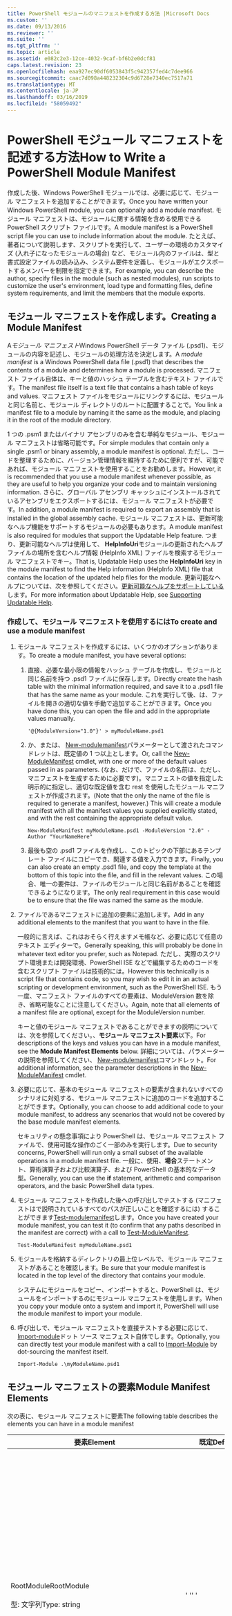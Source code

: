 ```yaml
---
title: PowerShell モジュールのマニフェストを作成する方法 |Microsoft Docs
ms.custom: ''
ms.date: 09/13/2016
ms.reviewer: ''
ms.suite: ''
ms.tgt_pltfrm: ''
ms.topic: article
ms.assetid: e082c2e3-12ce-4032-9caf-bf6b2e0dcf81
caps.latest.revision: 23
ms.openlocfilehash: eaa927ec90df6053843f5c942357fed4c7dee966
ms.sourcegitcommit: caac7d098a448232304c9d6728e7340ec7517a71
ms.translationtype: MT
ms.contentlocale: ja-JP
ms.lasthandoff: 03/16/2019
ms.locfileid: "58059492"
---
```

# <a name="how-to-write-a-powershell-module-manifest"></a><span data-ttu-id="b0921-102">PowerShell モジュール マニフェストを記述する方法</span><span class="sxs-lookup"><span data-stu-id="b0921-102">How to Write a PowerShell Module Manifest</span></span>

<span data-ttu-id="b0921-103">作成した後、Windows PowerShell モジュールでは、必要に応じて、モジュール マニフェストを追加することができます。</span><span class="sxs-lookup"><span data-stu-id="b0921-103">Once you have written your Windows PowerShell module, you can optionally add a module manifest.</span></span> <span data-ttu-id="b0921-104">モジュール マニフェストは、モジュールに関する情報を含める使用できる PowerShell スクリプト ファイルです。</span><span class="sxs-lookup"><span data-stu-id="b0921-104">A module manifest is a PowerShell script file you can use to include information about the module.</span></span> <span data-ttu-id="b0921-105">たとえば、著者について説明します、スクリプトを実行して、ユーザーの環境のカスタマイズ (入れ子になったモジュールの場合) など、モジュール内のファイルは、型と書式設定ファイルの読み込み、システム要件を定義し、モジュールがエクスポートするメンバーを制限を指定できます。</span><span class="sxs-lookup"><span data-stu-id="b0921-105">For example, you can describe the author, specify files in the module (such as nested modules), run scripts to customize the user's environment, load type and formatting files, define system requirements, and limit the members that the module exports.</span></span>

## <a name="creating-a-module-manifest"></a><span data-ttu-id="b0921-106">モジュール マニフェストを作成します。</span><span class="sxs-lookup"><span data-stu-id="b0921-106">Creating a Module Manifest</span></span>

<span data-ttu-id="b0921-107">A*モジュール マニフェスト*Windows PowerShell データ ファイル (.psd1)、モジュールの内容を記述し、モジュールの処理方法を決定します。</span><span class="sxs-lookup"><span data-stu-id="b0921-107">A *module manifest* is a Windows PowerShell data file (.psd1) that describes the contents of a module and determines how a module is processed.</span></span> <span data-ttu-id="b0921-108">マニフェスト ファイル自体は、キーと値のハッシュ テーブルを含むテキスト ファイルです。</span><span class="sxs-lookup"><span data-stu-id="b0921-108">The manifest file itself is a text file that contains a hash table of keys and values.</span></span> <span data-ttu-id="b0921-109">マニフェスト ファイルをモジュールにリンクするには、モジュールと同じ名前と、モジュール ディレクトリのルートに配置することで。</span><span class="sxs-lookup"><span data-stu-id="b0921-109">You link a manifest file to a module by naming it the same as the module, and placing it in the root of the module directory.</span></span>

<span data-ttu-id="b0921-110">1 つの .psm1 またはバイナリ アセンブリのみを含む単純なモジュール、モジュール マニフェストは省略可能です。</span><span class="sxs-lookup"><span data-stu-id="b0921-110">For simple modules that contain only a single .psm1 or binary assembly, a module manifest is optional.</span></span> <span data-ttu-id="b0921-111">ただし、コードを整理するために、バージョン管理情報を維持するために便利ですが、可能であれば、モジュール マニフェストを使用することをお勧めします。</span><span class="sxs-lookup"><span data-stu-id="b0921-111">However, it is recommended that you use a module manifest whenever possible, as they are useful to help you organize your code and to maintain versioning information.</span></span> <span data-ttu-id="b0921-112">さらに、グローバル アセンブリ キャッシュにインストールされているアセンブリをエクスポートするには、モジュール マニフェストが必要です。</span><span class="sxs-lookup"><span data-stu-id="b0921-112">In addition, a module manifest is required to export an assembly that is installed in the global assembly cache.</span></span> <span data-ttu-id="b0921-113">モジュール マニフェストは、更新可能なヘルプ機能をサポートするモジュールの必要もあります。</span><span class="sxs-lookup"><span data-stu-id="b0921-113">A module manifest is also required for modules that support the Updatable Help feature.</span></span> <span data-ttu-id="b0921-114">つまり、更新可能なヘルプは使用して、 **HelpInfoUri**モジュールの更新されたヘルプ ファイルの場所を含むヘルプ情報 (HelpInfo XML) ファイルを検索するモジュール マニフェストでキー。</span><span class="sxs-lookup"><span data-stu-id="b0921-114">That is, Updatable Help uses the **HelpInfoUri** key in the module manifest to find the Help information (HelpInfo XML) file that contains the location of the updated help files for the module.</span></span> <span data-ttu-id="b0921-115">更新可能なヘルプについては、次を参照してください。[更新可能なヘルプをサポートしている](./supporting-updatable-help.md)します。</span><span class="sxs-lookup"><span data-stu-id="b0921-115">For more information about Updatable Help, see [Supporting Updatable Help](./supporting-updatable-help.md).</span></span>

### <a name="to-create-and-use-a-module-manifest"></a><span data-ttu-id="b0921-116">作成して、モジュール マニフェストを使用するには</span><span class="sxs-lookup"><span data-stu-id="b0921-116">To create and use a module manifest</span></span>

1. <span data-ttu-id="b0921-117">モジュール マニフェストを作成するには、いくつかのオプションがあります。</span><span class="sxs-lookup"><span data-stu-id="b0921-117">To create a module manifest, you have several options:</span></span>

   1. <span data-ttu-id="b0921-118">直接、必要な最小限の情報をハッシュ テーブルを作成し、モジュールと同じ名前を持つ .psd1 ファイルに保存します。</span><span class="sxs-lookup"><span data-stu-id="b0921-118">Directly create the hash table with the minimal information required, and save it to a .psd1 file that has the same name as your module.</span></span> <span data-ttu-id="b0921-119">これを実行して後、は、ファイルを開きの適切な値を手動で追加することができます。</span><span class="sxs-lookup"><span data-stu-id="b0921-119">Once you have done this, you can open the file and add in the appropriate values manually.</span></span>

      `'@{ModuleVersion="1.0"}' > myModuleName.psd1`

   2. <span data-ttu-id="b0921-120">か、または、 [New-modulemanifest](/powershell/module/Microsoft.PowerShell.Core/New-ModuleManifest)パラメーターとして渡されたコマンドレットは、既定値の 1 つ以上とします。</span><span class="sxs-lookup"><span data-stu-id="b0921-120">Or, call the [New-ModuleManifest](/powershell/module/Microsoft.PowerShell.Core/New-ModuleManifest) cmdlet, with one or more of the default values passed in as parameters.</span></span> <span data-ttu-id="b0921-121">(なお、だけで、ファイルの名前は、ただし、マニフェストを生成するために必要です)。マニフェストの値を指定した明示的に指定し、適切な既定値を含む rest を使用したモジュール マニフェストが作成されます。</span><span class="sxs-lookup"><span data-stu-id="b0921-121">(Note that the only the name of the file is required to generate a manifest, however.) This will create a module manifest with all the manifest values you supplied explicitly stated, and with the rest containing the appropriate default value.</span></span>

      `New-ModuleManifest myModuleName.psd1 -ModuleVersion "2.0" -Author "YourNameHere"`

   3. <span data-ttu-id="b0921-122">最後も空の .psd1 ファイルを作成し、このトピックの下部にあるテンプレート ファイルにコピーでき、関連する値を入力できます。</span><span class="sxs-lookup"><span data-stu-id="b0921-122">Finally, you can also create an empty .psd1 file, and copy the template at the bottom of this topic into the file, and fill in the relevant values.</span></span> <span data-ttu-id="b0921-123">この場合、唯一の要件は、ファイルのモジュールと同じ名前があることを確認できるようになります。</span><span class="sxs-lookup"><span data-stu-id="b0921-123">The only real requirement in this case would be to ensure that the file was named the same as the module.</span></span>

2. <span data-ttu-id="b0921-124">ファイルであるマニフェストに追加の要素に追加します。</span><span class="sxs-lookup"><span data-stu-id="b0921-124">Add in any additional elements to the manifest that you want to have in the file.</span></span>

   <span data-ttu-id="b0921-125">一般的に言えば、これはおそらく行えますメモ帳など、必要に応じて任意のテキスト エディターで。</span><span class="sxs-lookup"><span data-stu-id="b0921-125">Generally speaking, this will probably be done in whatever text editor you prefer, such as Notepad.</span></span> <span data-ttu-id="b0921-126">ただし、実際のスクリプト環境または開発環境、PowerShell ISE などで編集するためのコードを含むスクリプト ファイルは技術的には。</span><span class="sxs-lookup"><span data-stu-id="b0921-126">However this technically is a script file that contains code, so you may wish to edit it in an actual scripting or development environment, such as the PowerShell ISE.</span></span> <span data-ttu-id="b0921-127">もう一度、マニフェスト ファイルのすべての要素は、ModuleVersion 数を除き、省略可能なことに注意してください。</span><span class="sxs-lookup"><span data-stu-id="b0921-127">Again, note that all elements of a manifest file are optional, except for the ModuleVersion number.</span></span>

   <span data-ttu-id="b0921-128">キーと値のモジュール マニフェストであることができますの説明については、次を参照してください。、**モジュール マニフェスト要素**以下。</span><span class="sxs-lookup"><span data-stu-id="b0921-128">For descriptions of the keys and values you can have in a module manifest, see the **Module Manifest Elements** below.</span></span> <span data-ttu-id="b0921-129">詳細については、パラメーターの説明を参照してください、 [New-modulemanifest](/powershell/module/Microsoft.PowerShell.Core/New-ModuleManifest)コマンドレット。</span><span class="sxs-lookup"><span data-stu-id="b0921-129">For additional information, see the parameter descriptions in the  [New-ModuleManifest](/powershell/module/Microsoft.PowerShell.Core/New-ModuleManifest) cmdlet.</span></span>

3. <span data-ttu-id="b0921-130">必要に応じて、基本のモジュール マニフェストの要素が含まれないすべてのシナリオに対処する、モジュール マニフェストに追加のコードを追加することができます。</span><span class="sxs-lookup"><span data-stu-id="b0921-130">Optionally, you can choose to add additional code to your module manifest, to address any scenarios that would not be covered by the base module manifest elements.</span></span>

   <span data-ttu-id="b0921-131">セキュリティの懸念事項により PowerShell は、モジュール マニフェスト ファイルで、使用可能な操作のごく一部のみを実行します。</span><span class="sxs-lookup"><span data-stu-id="b0921-131">Due to security concerns, PowerShell will run only a small subset of the available operations in a module manifest file.</span></span> <span data-ttu-id="b0921-132">一般に、使用、**場合**ステートメント、算術演算子および比較演算子、および PowerShell の基本的なデータ型。</span><span class="sxs-lookup"><span data-stu-id="b0921-132">Generally, you can use the **if** statement, arithmetic and comparison operators, and the basic PowerShell data types.</span></span>

4. <span data-ttu-id="b0921-133">モジュール マニフェストを作成した後への呼び出しでテストする (マニフェストはで説明されているすべてのパスが正しいことを確認するには) することができます[Test-modulemanifest](/powershell/module/Microsoft.PowerShell.Core/Test-ModuleManifest)します。</span><span class="sxs-lookup"><span data-stu-id="b0921-133">Once you have created your module manifest, you can test it (to confirm that any paths described in the manifest are correct) with a call to [Test-ModuleManifest](/powershell/module/Microsoft.PowerShell.Core/Test-ModuleManifest).</span></span>

   `Test-ModuleManifest myModuleName.psd1`

5. <span data-ttu-id="b0921-134">モジュールを格納するディレクトリの最上位レベルで、モジュール マニフェストがあることを確認します。</span><span class="sxs-lookup"><span data-stu-id="b0921-134">Be sure that your module manifest is located in the top level of the directory that contains your module.</span></span>

   <span data-ttu-id="b0921-135">システムにモジュールをコピー、インポートすると、PowerShell は、モジュールをインポートするのにモジュール マニフェストを使用します。</span><span class="sxs-lookup"><span data-stu-id="b0921-135">When you copy your module onto a system and import it, PowerShell will use the module manifest to import your module.</span></span>

6. <span data-ttu-id="b0921-136">呼び出しで、モジュール マニフェストを直接テストする必要に応じて、 [Import-module](/powershell/module/Microsoft.PowerShell.Core/Import-Module)ドット ソース マニフェスト自体でします。</span><span class="sxs-lookup"><span data-stu-id="b0921-136">Optionally, you can directly test your module manifest with a call to [Import-Module](/powershell/module/Microsoft.PowerShell.Core/Import-Module) by dot-sourcing the manifest itself.</span></span>

   `Import-Module .\myModuleName.psd1`

## <a name="module-manifest-elements"></a><span data-ttu-id="b0921-137">モジュール マニフェストの要素</span><span class="sxs-lookup"><span data-stu-id="b0921-137">Module Manifest Elements</span></span>

<span data-ttu-id="b0921-138">次の表に、モジュール マニフェストに要素</span><span class="sxs-lookup"><span data-stu-id="b0921-138">The following table describes the elements you can have in a module manifest</span></span>

|<span data-ttu-id="b0921-139">要素</span><span class="sxs-lookup"><span data-stu-id="b0921-139">Element</span></span>|<span data-ttu-id="b0921-140">既定</span><span class="sxs-lookup"><span data-stu-id="b0921-140">Default</span></span>|<span data-ttu-id="b0921-141">説明</span><span class="sxs-lookup"><span data-stu-id="b0921-141">Description</span></span>|
|-------------|-------------|-----------------|
|<span data-ttu-id="b0921-142">RootModule</span><span class="sxs-lookup"><span data-stu-id="b0921-142">RootModule</span></span><br /><br /> <span data-ttu-id="b0921-143">型: 文字列</span><span class="sxs-lookup"><span data-stu-id="b0921-143">Type: string</span></span>|<span data-ttu-id="b0921-144">' '</span><span class="sxs-lookup"><span data-stu-id="b0921-144">' '</span></span>|<span data-ttu-id="b0921-145">スクリプト モジュールまたはバイナリ モジュール ファイルこのマニフェストに関連付けられています。</span><span class="sxs-lookup"><span data-stu-id="b0921-145">Script module or binary module file associated with this manifest.</span></span> <span data-ttu-id="b0921-146">PowerShell の以前のバージョンでは、この要素に、ModuleToProcess が呼び出されます。</span><span class="sxs-lookup"><span data-stu-id="b0921-146">Previous versions of PowerShell called this element the ModuleToProcess.</span></span><br /><br /> <span data-ttu-id="b0921-147">ルート モジュールの種類を空にすることができます (このように、**マニフェスト**モジュール)、スクリプト モジュールの名前 (これにより、.psm1、**スクリプト**モジュール)、またはバイナリ モジュール (.exe または .dll の名前これは、これにより、**バイナリ**モジュール)。</span><span class="sxs-lookup"><span data-stu-id="b0921-147">Possible types for the root module can be empty (which will make this a **Manifest** module), the name of a script module (.psm1, which makes this a **Script** module), or the name of a binary module (.exe or .dll, which makes this a **Binary** module).</span></span> <span data-ttu-id="b0921-148">モジュール マニフェスト (.psd1) ファイルまたはスクリプト ファイル (.ps1) の名前をこの要素に配置すると、発生するエラーが発生します。</span><span class="sxs-lookup"><span data-stu-id="b0921-148">Placing the name of a module manifest (.psd1) or a script file (.ps1) in this element will cause an error to occur.</span></span>|
|<span data-ttu-id="b0921-149">ModuleVersion</span><span class="sxs-lookup"><span data-stu-id="b0921-149">ModuleVersion</span></span><br /><br /> <span data-ttu-id="b0921-150">型: 文字列</span><span class="sxs-lookup"><span data-stu-id="b0921-150">Type: string</span></span>|<span data-ttu-id="b0921-151">1.0</span><span class="sxs-lookup"><span data-stu-id="b0921-151">1.0</span></span>|<span data-ttu-id="b0921-152">このモジュールのバージョン番号。</span><span class="sxs-lookup"><span data-stu-id="b0921-152">Version number of this module.</span></span> <span data-ttu-id="b0921-153">文字列は、[System.Version] に変換できる必要があります。</span><span class="sxs-lookup"><span data-stu-id="b0921-153">The string must be able to convert to [System.Version].</span></span> <span data-ttu-id="b0921-154">つまり、' #。 #。 #。 #。 #' です。</span><span class="sxs-lookup"><span data-stu-id="b0921-154">That is, '#.#.#.#.#'.</span></span> <span data-ttu-id="b0921-155">`Import-Module` 上で見つかった最初のモジュールを読み込む、 **$psModulePath**を名と一致して、少なくともの ModuleVersion を持つ、`-MinimumVersion`パラメーター。</span><span class="sxs-lookup"><span data-stu-id="b0921-155">`Import-Module` will load the first module it finds on the **$psModulePath** that matches the name, and has at least as high a ModuleVersion, as the `-MinimumVersion` parameter.</span></span> <span data-ttu-id="b0921-156">特定のバージョンをインポートするには、使用、`-RequiredVersion`パラメーターを代わりにします。</span><span class="sxs-lookup"><span data-stu-id="b0921-156">To import a specific version, use the`-RequiredVersion` parameter, instead.</span></span><br /><br /> <span data-ttu-id="b0921-157">例: `ModuleVersion = '1.0'`</span><span class="sxs-lookup"><span data-stu-id="b0921-157">Example: `ModuleVersion = '1.0'`</span></span>|
|<span data-ttu-id="b0921-158">GUID</span><span class="sxs-lookup"><span data-stu-id="b0921-158">GUID</span></span><br /><br /> <span data-ttu-id="b0921-159">型: 文字列</span><span class="sxs-lookup"><span data-stu-id="b0921-159">Type: string</span></span>|<span data-ttu-id="b0921-160">自動生成された GUID</span><span class="sxs-lookup"><span data-stu-id="b0921-160">Autogenerated GUID</span></span>|<span data-ttu-id="b0921-161">このモジュールを一意に識別するために使用される ID。</span><span class="sxs-lookup"><span data-stu-id="b0921-161">ID used to uniquely identify this module.</span></span> <span data-ttu-id="b0921-162">GUID のモジュールをインポートすることはできません現在に注意してください。</span><span class="sxs-lookup"><span data-stu-id="b0921-162">Note that you cannot currently import a module by GUID.</span></span><br /><br /> <span data-ttu-id="b0921-163">例: `GUID = 'cfc45206-1e49-459d-a8ad-5b571ef94857'`</span><span class="sxs-lookup"><span data-stu-id="b0921-163">Example: `GUID = 'cfc45206-1e49-459d-a8ad-5b571ef94857'`</span></span>|
|<span data-ttu-id="b0921-164">作成者</span><span class="sxs-lookup"><span data-stu-id="b0921-164">Author</span></span><br /><br /> <span data-ttu-id="b0921-165">型: 文字列</span><span class="sxs-lookup"><span data-stu-id="b0921-165">Type: string</span></span>|<span data-ttu-id="b0921-166">None</span><span class="sxs-lookup"><span data-stu-id="b0921-166">None</span></span>|<span data-ttu-id="b0921-167">このモジュールの作成者です。</span><span class="sxs-lookup"><span data-stu-id="b0921-167">Author of this module.</span></span><br /><br /> <span data-ttu-id="b0921-168">例: `Author = 'AuthorNameHere'`</span><span class="sxs-lookup"><span data-stu-id="b0921-168">Example: `Author = 'AuthorNameHere'`</span></span>|
|<span data-ttu-id="b0921-169">CompanyName</span><span class="sxs-lookup"><span data-stu-id="b0921-169">CompanyName</span></span><br /><br /> <span data-ttu-id="b0921-170">型: 文字列</span><span class="sxs-lookup"><span data-stu-id="b0921-170">Type: string</span></span>|<span data-ttu-id="b0921-171">Unknown の中から 1 つ以上を指定します</span><span class="sxs-lookup"><span data-stu-id="b0921-171">Unknown</span></span>|<span data-ttu-id="b0921-172">企業またはこのモジュールのベンダー。</span><span class="sxs-lookup"><span data-stu-id="b0921-172">Company or vendor of this module.</span></span><br /><br /> <span data-ttu-id="b0921-173">例: `CompanyName = 'Fabrikam'`</span><span class="sxs-lookup"><span data-stu-id="b0921-173">Example: `CompanyName = 'Fabrikam'`</span></span>|
|<span data-ttu-id="b0921-174">著作権</span><span class="sxs-lookup"><span data-stu-id="b0921-174">Copyright</span></span><br /><br /> <span data-ttu-id="b0921-175">型: 文字列</span><span class="sxs-lookup"><span data-stu-id="b0921-175">Type: string</span></span>|<span data-ttu-id="b0921-176">(c) [現在] [作成者]。</span><span class="sxs-lookup"><span data-stu-id="b0921-176">(c) [currentYear] [Author].</span></span> <span data-ttu-id="b0921-177">All rights reserved.</span><span class="sxs-lookup"><span data-stu-id="b0921-177">All rights reserved.</span></span>|<span data-ttu-id="b0921-178">このモジュールの著作権情報。</span><span class="sxs-lookup"><span data-stu-id="b0921-178">Copyright statement for this module.</span></span><br /><br /> <span data-ttu-id="b0921-179">例: `Copyright = '2016 AuthorName. All rights reserved.'`</span><span class="sxs-lookup"><span data-stu-id="b0921-179">Example: `Copyright = '2016 AuthorName. All rights reserved.'`</span></span>|
|<span data-ttu-id="b0921-180">説明</span><span class="sxs-lookup"><span data-stu-id="b0921-180">Description</span></span><br /><br /> <span data-ttu-id="b0921-181">型: 文字列</span><span class="sxs-lookup"><span data-stu-id="b0921-181">Type: string</span></span>|<span data-ttu-id="b0921-182">' '</span><span class="sxs-lookup"><span data-stu-id="b0921-182">' '</span></span>|<span data-ttu-id="b0921-183">このモジュールによって提供される機能の説明です。</span><span class="sxs-lookup"><span data-stu-id="b0921-183">Description of the functionality provided by this module.</span></span><br /><br /> <span data-ttu-id="b0921-184">例: `Description = 'This is a description of a module.'`</span><span class="sxs-lookup"><span data-stu-id="b0921-184">Example: `Description = 'This is a description of a module.'`</span></span>|
|<span data-ttu-id="b0921-185">PowerShellVersion</span><span class="sxs-lookup"><span data-stu-id="b0921-185">PowerShellVersion</span></span><br /><br /> <span data-ttu-id="b0921-186">型: 文字列</span><span class="sxs-lookup"><span data-stu-id="b0921-186">Type: string</span></span>|<span data-ttu-id="b0921-187">' '</span><span class="sxs-lookup"><span data-stu-id="b0921-187">' '</span></span>|<span data-ttu-id="b0921-188">このモジュールに必要な Windows PowerShell エンジンの最小バージョン。</span><span class="sxs-lookup"><span data-stu-id="b0921-188">Minimum version of the Windows PowerShell engine required by this module.</span></span> <span data-ttu-id="b0921-189">現在の有効な値は、1.0、2.0、3.0、4.0、および 5.0 です。</span><span class="sxs-lookup"><span data-stu-id="b0921-189">Current valid values are 1.0, 2.0, 3.0, 4.0, and 5.0.</span></span><br /><br /> <span data-ttu-id="b0921-190">例: `PowerShellVersion = '5.0'`</span><span class="sxs-lookup"><span data-stu-id="b0921-190">Example: `PowerShellVersion = '5.0'`</span></span>|
|<span data-ttu-id="b0921-191">PowerShellHostName</span><span class="sxs-lookup"><span data-stu-id="b0921-191">PowerShellHostName</span></span><br /><br /> <span data-ttu-id="b0921-192">型: 文字列</span><span class="sxs-lookup"><span data-stu-id="b0921-192">Type: string</span></span>|<span data-ttu-id="b0921-193">' '</span><span class="sxs-lookup"><span data-stu-id="b0921-193">' '</span></span>|<span data-ttu-id="b0921-194">モジュールに必要な Windows PowerShell ホストの名前を指定します。</span><span class="sxs-lookup"><span data-stu-id="b0921-194">Specifies the name of the Windows PowerShell host that is required by the module.</span></span> <span data-ttu-id="b0921-195">この名前は、Windows PowerShell によって提供されます。</span><span class="sxs-lookup"><span data-stu-id="b0921-195">This name is provided by Windows PowerShell.</span></span> <span data-ttu-id="b0921-196">プログラムのホスト プログラムの名前を検索する入力:`$host.name`します。</span><span class="sxs-lookup"><span data-stu-id="b0921-196">To find the name of a host program, in the program, type: `$host.name` .</span></span><br /><br /> <span data-ttu-id="b0921-197">例: `PowerShellHostName = 'Windows PowerShell ISE Host'`</span><span class="sxs-lookup"><span data-stu-id="b0921-197">Example: `PowerShellHostName = 'Windows PowerShell ISE Host'`</span></span>|
|<span data-ttu-id="b0921-198">PowerShellHostVersion</span><span class="sxs-lookup"><span data-stu-id="b0921-198">PowerShellHostVersion</span></span><br /><br /> <span data-ttu-id="b0921-199">型: 文字列</span><span class="sxs-lookup"><span data-stu-id="b0921-199">Type: string</span></span>|<span data-ttu-id="b0921-200">' '</span><span class="sxs-lookup"><span data-stu-id="b0921-200">' '</span></span>|<span data-ttu-id="b0921-201">このモジュールに必要な Windows PowerShell ホストの最小バージョン。</span><span class="sxs-lookup"><span data-stu-id="b0921-201">Minimum version of the Windows PowerShell host required by this module.</span></span><br /><br /> <span data-ttu-id="b0921-202">例: `PowerShellHostVersion = '2.0'`</span><span class="sxs-lookup"><span data-stu-id="b0921-202">Example: `PowerShellHostVersion = '2.0'`</span></span>|
|<span data-ttu-id="b0921-203">DotNetFrameworkVersion</span><span class="sxs-lookup"><span data-stu-id="b0921-203">DotNetFrameworkVersion</span></span><br /><br /> <span data-ttu-id="b0921-204">型: 文字列</span><span class="sxs-lookup"><span data-stu-id="b0921-204">Type: string</span></span>|<span data-ttu-id="b0921-205">' '</span><span class="sxs-lookup"><span data-stu-id="b0921-205">' '</span></span>|<span data-ttu-id="b0921-206">このモジュールに必要な Microsoft .NET Framework の最小バージョン。</span><span class="sxs-lookup"><span data-stu-id="b0921-206">Minimum version of Microsoft .NET Framework required by this module.</span></span><br /><br /> <span data-ttu-id="b0921-207">例: `DotNetFrameworkVersion = '3.5'`</span><span class="sxs-lookup"><span data-stu-id="b0921-207">Example: `DotNetFrameworkVersion = '3.5'`</span></span>|
|<span data-ttu-id="b0921-208">CLRVersion</span><span class="sxs-lookup"><span data-stu-id="b0921-208">CLRVersion</span></span><br /><br /> <span data-ttu-id="b0921-209">型: 文字列</span><span class="sxs-lookup"><span data-stu-id="b0921-209">Type: string</span></span>|<span data-ttu-id="b0921-210">' '</span><span class="sxs-lookup"><span data-stu-id="b0921-210">' '</span></span>|<span data-ttu-id="b0921-211">このモジュールに必要な共通言語ランタイム (CLR) の最小バージョン。</span><span class="sxs-lookup"><span data-stu-id="b0921-211">Minimum version of the common language runtime (CLR) required by this module.</span></span><br /><br /> <span data-ttu-id="b0921-212">例: `CLRVersion = '3.5'`</span><span class="sxs-lookup"><span data-stu-id="b0921-212">Example: `CLRVersion = '3.5'`</span></span>|
|<span data-ttu-id="b0921-213">ProcessorArchitecture</span><span class="sxs-lookup"><span data-stu-id="b0921-213">ProcessorArchitecture</span></span><br /><br /> <span data-ttu-id="b0921-214">型: 文字列</span><span class="sxs-lookup"><span data-stu-id="b0921-214">Type: string</span></span>|<span data-ttu-id="b0921-215">' '</span><span class="sxs-lookup"><span data-stu-id="b0921-215">' '</span></span>|<span data-ttu-id="b0921-216">プロセッサ アーキテクチャ (None、X86、Amd64) モジュールが必要です。</span><span class="sxs-lookup"><span data-stu-id="b0921-216">Processor architecture (None, X86, Amd64) required by this module.</span></span> <span data-ttu-id="b0921-217">有効な値は x86、AMD64、IA64、および None (不明または未指定) です。</span><span class="sxs-lookup"><span data-stu-id="b0921-217">Valid values are x86, AMD64, IA64, and None (unknown or unspecified).</span></span><br /><br /> <span data-ttu-id="b0921-218">例: `ProcessorArchitecture = 'x86'`</span><span class="sxs-lookup"><span data-stu-id="b0921-218">Example: `ProcessorArchitecture = 'x86'`</span></span>|
|<span data-ttu-id="b0921-219">RequiredModules</span><span class="sxs-lookup"><span data-stu-id="b0921-219">RequiredModules</span></span><br /><br /> <span data-ttu-id="b0921-220">Type: [string[]]</span><span class="sxs-lookup"><span data-stu-id="b0921-220">Type: [string[]]</span></span>|<span data-ttu-id="b0921-221">@()</span><span class="sxs-lookup"><span data-stu-id="b0921-221">@()</span></span>|<span data-ttu-id="b0921-222">このモジュールをインポートする前にグローバル環境にインポートする必要がありますモジュールです。</span><span class="sxs-lookup"><span data-stu-id="b0921-222">Modules that must be imported into the global environment prior to importing this module.</span></span> <span data-ttu-id="b0921-223">既に読み込まれている場合を除き、表示されているすべてのモジュールが読み込まれます。</span><span class="sxs-lookup"><span data-stu-id="b0921-223">This will load any modules listed unless they have already been loaded.</span></span> <span data-ttu-id="b0921-224">(たとえば、一部のモジュール可能性があるによって既に読み込まれて別のモジュール。)。</span><span class="sxs-lookup"><span data-stu-id="b0921-224">(For example, some modules may already be loaded by a different module.).</span></span> <span data-ttu-id="b0921-225">使用して読み込む特定のバージョンを指定することも`RequiredVersion`なく`ModuleVersion`します。</span><span class="sxs-lookup"><span data-stu-id="b0921-225">It is also possible to specify a specific version to load using `RequiredVersion` rather than `ModuleVersion`.</span></span> <span data-ttu-id="b0921-226">使用する場合`ModuleVersion`指定されているバージョンの最小値で使用可能な最新バージョンが読み込まれます。</span><span class="sxs-lookup"><span data-stu-id="b0921-226">When using `ModuleVersion` it will load the newest version available with a minimum of the version specified.</span></span><br /><br /> <span data-ttu-id="b0921-227">例: `RequiredModules = @(@{ModuleName="myDependentModule", ModuleVersion="2.0",Guid="cfc45206-1e49-459d-a8ad-5b571ef94857"})`</span><span class="sxs-lookup"><span data-stu-id="b0921-227">Example: `RequiredModules = @(@{ModuleName="myDependentModule", ModuleVersion="2.0",Guid="cfc45206-1e49-459d-a8ad-5b571ef94857"})`</span></span><br /><br /> <span data-ttu-id="b0921-228">例: `RequiredModules = @(@{ModuleName="myDependentModule", RequiredVersion="1.5",Guid="cfc45206-1e49-459d-a8ad-5b571ef94857"})`</span><span class="sxs-lookup"><span data-stu-id="b0921-228">Example: `RequiredModules = @(@{ModuleName="myDependentModule", RequiredVersion="1.5",Guid="cfc45206-1e49-459d-a8ad-5b571ef94857"})`</span></span>|
|<span data-ttu-id="b0921-229">RequiredAssemblies</span><span class="sxs-lookup"><span data-stu-id="b0921-229">RequiredAssemblies</span></span><br /><br /> <span data-ttu-id="b0921-230">Type: [string[]]</span><span class="sxs-lookup"><span data-stu-id="b0921-230">Type: [string[]]</span></span>|<span data-ttu-id="b0921-231">@()</span><span class="sxs-lookup"><span data-stu-id="b0921-231">@()</span></span>|<span data-ttu-id="b0921-232">このモジュールをインポートする前に読み込む必要があるアセンブリ。</span><span class="sxs-lookup"><span data-stu-id="b0921-232">Assemblies that must be loaded prior to importing this module.</span></span><br /><br /> <span data-ttu-id="b0921-233">なお RequiredModules とは異なり、PowerShell は、既に読み込まれていない場合、RequiredAssemblies に読み込まれます。</span><span class="sxs-lookup"><span data-stu-id="b0921-233">Note that unlike RequiredModules, PowerShell will load the RequiredAssemblies if they are not already loaded.</span></span>|
|<span data-ttu-id="b0921-234">ScriptsToProcess</span><span class="sxs-lookup"><span data-stu-id="b0921-234">ScriptsToProcess</span></span><br /><br /> <span data-ttu-id="b0921-235">Type: [string[]]</span><span class="sxs-lookup"><span data-stu-id="b0921-235">Type: [string[]]</span></span>|<span data-ttu-id="b0921-236">@()</span><span class="sxs-lookup"><span data-stu-id="b0921-236">@()</span></span>|<span data-ttu-id="b0921-237">モジュールがインポートされるときに、呼び出し元のセッション状態で実行されるスクリプト (.ps1) ファイル。</span><span class="sxs-lookup"><span data-stu-id="b0921-237">Script (.ps1) files that are run in the caller's session state when the module is imported.</span></span> <span data-ttu-id="b0921-238">これにより、グローバル セッション状態や、入れ子になったモジュール、別のモジュールのセッション状態の可能性があります。</span><span class="sxs-lookup"><span data-stu-id="b0921-238">This could be the global session state or, for nested modules, the session state of another module.</span></span> <span data-ttu-id="b0921-239">これらのスクリプトを使用して、ログイン スクリプトを使用する場合と同様に、環境を準備することができます。</span><span class="sxs-lookup"><span data-stu-id="b0921-239">You can use these scripts to prepare an environment just as you might use a login script.</span></span><br /><br /> <span data-ttu-id="b0921-240">これらのスクリプトは、マニフェストにリストされているモジュールのいずれかが読み込まれる前に実行されます。</span><span class="sxs-lookup"><span data-stu-id="b0921-240">These scripts are run before any of the modules listed in the manifest are loaded.</span></span>|
|<span data-ttu-id="b0921-241">TypesToProcess</span><span class="sxs-lookup"><span data-stu-id="b0921-241">TypesToProcess</span></span><br /><br /> <span data-ttu-id="b0921-242">Type: [Object[]]</span><span class="sxs-lookup"><span data-stu-id="b0921-242">Type: [Object[]]</span></span>|<span data-ttu-id="b0921-243">@()</span><span class="sxs-lookup"><span data-stu-id="b0921-243">@()</span></span>|<span data-ttu-id="b0921-244">このモジュールをインポートするときに読み込まれるファイル (.ps1xml) を入力します。</span><span class="sxs-lookup"><span data-stu-id="b0921-244">Type files (.ps1xml) to be loaded when importing this module.</span></span>|
|<span data-ttu-id="b0921-245">FormatsToProcess</span><span class="sxs-lookup"><span data-stu-id="b0921-245">FormatsToProcess</span></span><br /><br /> <span data-ttu-id="b0921-246">Type: [Object[]]</span><span class="sxs-lookup"><span data-stu-id="b0921-246">Type: [Object[]]</span></span>|<span data-ttu-id="b0921-247">@()</span><span class="sxs-lookup"><span data-stu-id="b0921-247">@()</span></span>|<span data-ttu-id="b0921-248">このモジュールをインポートするときに読み込まれるファイル (.ps1xml) をフォーマットします。</span><span class="sxs-lookup"><span data-stu-id="b0921-248">Format files (.ps1xml) to be loaded when importing this module.</span></span>|
|<span data-ttu-id="b0921-249">NestedModules</span><span class="sxs-lookup"><span data-stu-id="b0921-249">NestedModules</span></span><br /><br /> <span data-ttu-id="b0921-250">Type: [Object[]]</span><span class="sxs-lookup"><span data-stu-id="b0921-250">Type: [Object[]]</span></span>|<span data-ttu-id="b0921-251">@()</span><span class="sxs-lookup"><span data-stu-id="b0921-251">@()</span></span>|<span data-ttu-id="b0921-252">RootModule/ModuleToProcess で指定されたモジュールの入れ子になったモジュールとしてインポートするモジュールです。</span><span class="sxs-lookup"><span data-stu-id="b0921-252">Modules to import as nested modules of the module specified in RootModule/ModuleToProcess.</span></span><br /><br /> <span data-ttu-id="b0921-253">呼び出しに似ていますがこの要素にモジュール名を追加する`Import-Module`からスクリプトやアセンブリ コード内で。</span><span class="sxs-lookup"><span data-stu-id="b0921-253">Adding a module name to this element is similar to calling `Import-Module` from within your script or assembly code.</span></span> <span data-ttu-id="b0921-254">主な違いは、マニフェスト ファイルでは、ここを読み込むものを確認しやすくなります。</span><span class="sxs-lookup"><span data-stu-id="b0921-254">The main difference is that it's easier to see what you are loading here in the manifest file.</span></span> <span data-ttu-id="b0921-255">また、モジュールは、ここで読み込みに失敗した場合、まだが読み込まれていない、実際のモジュール。</span><span class="sxs-lookup"><span data-stu-id="b0921-255">Also, if a module fails to load here, you will not yet have loaded your actual module.</span></span><br /><br /> <span data-ttu-id="b0921-256">他のモジュールに加え、スクリプト (.ps1) ファイルをロードすることもします。</span><span class="sxs-lookup"><span data-stu-id="b0921-256">In addition to other modules, you may also load script (.ps1) files here.</span></span> <span data-ttu-id="b0921-257">これらのファイルは、ルート モジュールのコンテキストで実行されます。</span><span class="sxs-lookup"><span data-stu-id="b0921-257">These files will execute in the context of the root module.</span></span> <span data-ttu-id="b0921-258">(これは、ルート モジュール内のスクリプトをソーシング ドットに相当) です。</span><span class="sxs-lookup"><span data-stu-id="b0921-258">(This is equivalent to dot sourcing the script in your root module.)</span></span>|
|<span data-ttu-id="b0921-259">FunctionsToExport</span><span class="sxs-lookup"><span data-stu-id="b0921-259">FunctionsToExport</span></span><br /><br /> <span data-ttu-id="b0921-260">次のように入力します。String</span><span class="sxs-lookup"><span data-stu-id="b0921-260">Type: String</span></span>|<span data-ttu-id="b0921-261">'\*'</span><span class="sxs-lookup"><span data-stu-id="b0921-261">'\*'</span></span>|<span data-ttu-id="b0921-262">呼び出し元のセッション状態モジュールが (ワイルドカード文字を使用) をエクスポートする関数を指定します。</span><span class="sxs-lookup"><span data-stu-id="b0921-262">Specifies the functions that the module exports (wildcard characters are permitted) to the caller's session state.</span></span> <span data-ttu-id="b0921-263">既定では、すべての関数がエクスポートされます。</span><span class="sxs-lookup"><span data-stu-id="b0921-263">By default, all functions are exported.</span></span> <span data-ttu-id="b0921-264">このキーを使用して、モジュールによってエクスポートされる関数を制限することができます。</span><span class="sxs-lookup"><span data-stu-id="b0921-264">You can use this key to restrict the functions that are exported by the module.</span></span><br /><br /> <span data-ttu-id="b0921-265">呼び出し元のセッション状態は、グローバル セッション状態や、入れ子になったモジュールは、別のモジュールのセッション状態を指定できます。</span><span class="sxs-lookup"><span data-stu-id="b0921-265">The caller's session state can be the global session state or, for nested modules, the session state of another module.</span></span> <span data-ttu-id="b0921-266">入れ子になったモジュールを連鎖チェーン内のモジュールが FunctionsToExport キーを使用して、関数を制限しない限り、入れ子になったモジュールによってエクスポートされるすべての関数はグローバル セッション状態にエクスポートされます。</span><span class="sxs-lookup"><span data-stu-id="b0921-266">When chaining nested modules, all functions that are exported by a nested module will be exported to the global session state unless a module in the chain restricts the function by using the FunctionsToExport key.</span></span><br /><br /> <span data-ttu-id="b0921-267">マニフェストも、関数のエイリアスをエクスポートする場合は、このキーは AliasesToExport キーでは、関数のエイリアスの一覧が表示されますを削除できますが、このキーは、一覧に関数のエイリアスを追加することはできません。</span><span class="sxs-lookup"><span data-stu-id="b0921-267">If the manifest also exports aliases for the functions, this key can remove functions whose aliases are listed in the AliasesToExport key, but this key cannot add function aliases to the list.</span></span>|
|<span data-ttu-id="b0921-268">CmdletsToExport</span><span class="sxs-lookup"><span data-stu-id="b0921-268">CmdletsToExport</span></span><br /><br /> <span data-ttu-id="b0921-269">次のように入力します。String</span><span class="sxs-lookup"><span data-stu-id="b0921-269">Type: String</span></span>|<span data-ttu-id="b0921-270">'\*'</span><span class="sxs-lookup"><span data-stu-id="b0921-270">'\*'</span></span>|<span data-ttu-id="b0921-271">モジュールが (ワイルドカード文字を使用) をエクスポートするコマンドレットを指定します。</span><span class="sxs-lookup"><span data-stu-id="b0921-271">Specifies the cmdlets that the module exports (wildcard characters are permitted).</span></span> <span data-ttu-id="b0921-272">既定では、すべてのコマンドレットがエクスポートされます。</span><span class="sxs-lookup"><span data-stu-id="b0921-272">By default, all cmdlets are exported.</span></span> <span data-ttu-id="b0921-273">このキーを使用して、モジュールによってエクスポートされるコマンドレットを制限することができます。</span><span class="sxs-lookup"><span data-stu-id="b0921-273">You can use this key to restrict the cmdlets that are exported by the module.</span></span><br /><br /> <span data-ttu-id="b0921-274">呼び出し元のセッション状態は、グローバル セッション状態や、入れ子になったモジュールは、別のモジュールのセッション状態を指定できます。</span><span class="sxs-lookup"><span data-stu-id="b0921-274">The caller's session state can be the global session state or, for nested modules, the session state of another module.</span></span> <span data-ttu-id="b0921-275">入れ子になったモジュールを連鎖しているときに入れ子になったモジュールによってエクスポートされるすべてのコマンドレットが最終的にエクスポートされますグローバル セッション状態をチェーン内のモジュールが CmdletsToExport キーを使用して、コマンドレットを制限しない限り。</span><span class="sxs-lookup"><span data-stu-id="b0921-275">When you are chaining nested modules, all cmdlets that are exported by a nested module will be ultimately exported to the global session state unless a module in the chain restricts the cmdlet by using the CmdletsToExport key.</span></span><br /><br /> <span data-ttu-id="b0921-276">マニフェストも、コマンドレットのエイリアスをエクスポートする場合は、このキーは AliasesToExport キーでは、コマンドレットのエイリアスの一覧が表示されますを削除できますが、このキーは、一覧にコマンドレットのエイリアスを追加することはできません。</span><span class="sxs-lookup"><span data-stu-id="b0921-276">If the manifest also exports aliases for the cmdlets, this key can remove cmdlets whose aliases are listed in the AliasesToExport key, but this key cannot add cmdlet aliases to the list.</span></span>|
|<span data-ttu-id="b0921-277">VariablesToExport</span><span class="sxs-lookup"><span data-stu-id="b0921-277">VariablesToExport</span></span><br /><br /> <span data-ttu-id="b0921-278">次のように入力します。String</span><span class="sxs-lookup"><span data-stu-id="b0921-278">Type: String</span></span>|<span data-ttu-id="b0921-279">'\*'</span><span class="sxs-lookup"><span data-stu-id="b0921-279">'\*'</span></span>|<span data-ttu-id="b0921-280">呼び出し元のセッション状態モジュールが (ワイルドカード文字を使用) をエクスポートする変数を指定します。</span><span class="sxs-lookup"><span data-stu-id="b0921-280">Specifies the variables that the module exports (wildcard characters are permitted) to the caller's session state.</span></span> <span data-ttu-id="b0921-281">既定では、すべての変数がエクスポートされます。</span><span class="sxs-lookup"><span data-stu-id="b0921-281">By default, all variables are exported.</span></span> <span data-ttu-id="b0921-282">このキーを使用して、モジュールによってエクスポートされる変数を制限することができます。</span><span class="sxs-lookup"><span data-stu-id="b0921-282">You can use this key to restrict the variables that are exported by the module.</span></span><br /><br /> <span data-ttu-id="b0921-283">呼び出し元のセッション状態は、グローバル セッション状態や、入れ子になったモジュールは、別のモジュールのセッション状態を指定できます。</span><span class="sxs-lookup"><span data-stu-id="b0921-283">The caller's session state can be the global session state or, for nested modules, the session state of another module.</span></span> <span data-ttu-id="b0921-284">入れ子になったモジュールを連鎖しているときに、チェーン内のモジュールが VariablesToExport キーを使用して、変数を制限しない限り、入れ子になったモジュールによってエクスポートされるすべての変数はグローバル セッション状態にエクスポートされます。</span><span class="sxs-lookup"><span data-stu-id="b0921-284">When you are chaining nested modules, all variables that are exported by a nested module will be exported to the global session state unless a module in the chain restricts the variable by using the VariablesToExport key.</span></span><br /><br /> <span data-ttu-id="b0921-285">マニフェストも、変数のエイリアスをエクスポートする場合は、このキーは AliasesToExport キーでは、変数がエイリアスの一覧が表示されますを削除できますが、このキーは、一覧に変数のエイリアスを追加することはできません。</span><span class="sxs-lookup"><span data-stu-id="b0921-285">If the manifest also exports aliases for the variables, this key can remove variables whose aliases are listed in the AliasesToExport key, but this key cannot add variable aliases to the list.</span></span>|
|<span data-ttu-id="b0921-286">AliasesToExport</span><span class="sxs-lookup"><span data-stu-id="b0921-286">AliasesToExport</span></span><br /><br /> <span data-ttu-id="b0921-287">次のように入力します。String</span><span class="sxs-lookup"><span data-stu-id="b0921-287">Type: String</span></span>|<span data-ttu-id="b0921-288">'\*'</span><span class="sxs-lookup"><span data-stu-id="b0921-288">'\*'</span></span>|<span data-ttu-id="b0921-289">呼び出し元のセッション状態モジュールが (ワイルドカード文字を使用) をエクスポートするエイリアスを指定します。</span><span class="sxs-lookup"><span data-stu-id="b0921-289">Specifies the aliases that the module exports (wildcard characters are permitted) to the caller's session state.</span></span> <span data-ttu-id="b0921-290">既定では、すべてのエイリアスがエクスポートされます。</span><span class="sxs-lookup"><span data-stu-id="b0921-290">By default, all aliases are exported.</span></span> <span data-ttu-id="b0921-291">このキーを使用して、モジュールによってエクスポートされるエイリアスを制限することができます。</span><span class="sxs-lookup"><span data-stu-id="b0921-291">You can use this key to restrict the aliases that are exported by the module.</span></span><br /><br /> <span data-ttu-id="b0921-292">呼び出し元のセッション状態は、グローバル セッション状態や、入れ子になったモジュールは、別のモジュールのセッション状態を指定できます。</span><span class="sxs-lookup"><span data-stu-id="b0921-292">The caller's session state can be the global session state or, for nested modules, the session state of another module.</span></span> <span data-ttu-id="b0921-293">入れ子になったモジュールを連鎖しているときに入れ子になったモジュールによってエクスポートされるすべてのエイリアスが最終的にエクスポートされますグローバル セッション状態をチェーン内のモジュールが AliasesToExport キーを使用してエイリアスを制限しない限り。</span><span class="sxs-lookup"><span data-stu-id="b0921-293">When you are chaining nested modules, all aliases that are exported by a nested module will be ultimately exported to the global session state unless a module in the chain restricts the alias by using the AliasesToExport key.</span></span>|
|<span data-ttu-id="b0921-294">ModuleList</span><span class="sxs-lookup"><span data-stu-id="b0921-294">ModuleList</span></span><br /><br /> <span data-ttu-id="b0921-295">Type: [string[]]</span><span class="sxs-lookup"><span data-stu-id="b0921-295">Type: [string[]]</span></span>|<span data-ttu-id="b0921-296">@()</span><span class="sxs-lookup"><span data-stu-id="b0921-296">@()</span></span>|<span data-ttu-id="b0921-297">このモジュールでは、パッケージ化するすべてのモジュールを指定します。</span><span class="sxs-lookup"><span data-stu-id="b0921-297">Specifies all the modules that are packaged with this module.</span></span> <span data-ttu-id="b0921-298">これらのモジュールは、ModuleName と GUID のキーを持つ名前 (コンマ区切り文字列) またはハッシュ テーブルとして入力できます。</span><span class="sxs-lookup"><span data-stu-id="b0921-298">These modules can be entered by name (a comma-separated string) or as a hash table with ModuleName and GUID keys.</span></span> <span data-ttu-id="b0921-299">ハッシュ テーブルには、オプションの ModuleVersion キーをこともできます。</span><span class="sxs-lookup"><span data-stu-id="b0921-299">The hash table can also have an optional ModuleVersion key.</span></span> <span data-ttu-id="b0921-300">ModuleList キーは、モジュール インベントリとして設計されています。</span><span class="sxs-lookup"><span data-stu-id="b0921-300">The ModuleList key is designed to act as a module inventory.</span></span> <span data-ttu-id="b0921-301">これらのモジュールは自動的に処理されません。</span><span class="sxs-lookup"><span data-stu-id="b0921-301">These modules are not automatically processed.</span></span>|
|<span data-ttu-id="b0921-302">ファイル一覧</span><span class="sxs-lookup"><span data-stu-id="b0921-302">FileList</span></span><br /><br /> <span data-ttu-id="b0921-303">Type: [string[]]</span><span class="sxs-lookup"><span data-stu-id="b0921-303">Type: [string[]]</span></span>|<span data-ttu-id="b0921-304">@()</span><span class="sxs-lookup"><span data-stu-id="b0921-304">@()</span></span>|<span data-ttu-id="b0921-305">このモジュールでパッケージ化されたすべてのファイルの一覧です。</span><span class="sxs-lookup"><span data-stu-id="b0921-305">List of all files packaged with this module.</span></span> <span data-ttu-id="b0921-306">として ModuleList、FileList に役立つ、インベントリ リストとしてし、は、それ以外の場合は処理されません。</span><span class="sxs-lookup"><span data-stu-id="b0921-306">As with ModuleList, FileList is to assist you as an inventory list, and is not otherwise processed.</span></span>|
|<span data-ttu-id="b0921-307">PrivateData</span><span class="sxs-lookup"><span data-stu-id="b0921-307">PrivateData</span></span><br /><br /> <span data-ttu-id="b0921-308">種類: [オブジェクト]</span><span class="sxs-lookup"><span data-stu-id="b0921-308">Type: [object]</span></span>|<span data-ttu-id="b0921-309">' '</span><span class="sxs-lookup"><span data-stu-id="b0921-309">' '</span></span>|<span data-ttu-id="b0921-310">RootModule/ModuleToProcess キーで指定された、ルート モジュールに渡される必要があるプライベート データを指定します。</span><span class="sxs-lookup"><span data-stu-id="b0921-310">Specifies any private data that needs to be passed to the root module specified by the RootModule/ModuleToProcess key.</span></span>|
|<span data-ttu-id="b0921-311">HelpInfoURI</span><span class="sxs-lookup"><span data-stu-id="b0921-311">HelpInfoURI</span></span><br /><br /> <span data-ttu-id="b0921-312">型: 文字列</span><span class="sxs-lookup"><span data-stu-id="b0921-312">Type: string</span></span>|<span data-ttu-id="b0921-313">' '</span><span class="sxs-lookup"><span data-stu-id="b0921-313">' '</span></span>|<span data-ttu-id="b0921-314">このモジュールの HelpInfo URI。</span><span class="sxs-lookup"><span data-stu-id="b0921-314">HelpInfo URI of this module.</span></span>|
|<span data-ttu-id="b0921-315">DefaultCommandPrefix</span><span class="sxs-lookup"><span data-stu-id="b0921-315">DefaultCommandPrefix</span></span><br /><br /> <span data-ttu-id="b0921-316">型: 文字列</span><span class="sxs-lookup"><span data-stu-id="b0921-316">Type: string</span></span>|<span data-ttu-id="b0921-317">' '</span><span class="sxs-lookup"><span data-stu-id="b0921-317">' '</span></span>|<span data-ttu-id="b0921-318">コマンドの既定のプレフィックスは、このモジュールからエクスポートされます。</span><span class="sxs-lookup"><span data-stu-id="b0921-318">Default prefix for commands exported from this module.</span></span> <span data-ttu-id="b0921-319">既定のプレフィックスを使用して、オーバーライド`Import-Module`のプレフィックス。</span><span class="sxs-lookup"><span data-stu-id="b0921-319">Override the default prefix using `Import-Module` -Prefix.</span></span>|

## <a name="sample-module-manifest"></a><span data-ttu-id="b0921-320">モジュール マニフェストのサンプル</span><span class="sxs-lookup"><span data-stu-id="b0921-320">Sample Module Manifest</span></span>

<span data-ttu-id="b0921-321">次のサンプル モジュール マニフェストは、モジュール マニフェストでキーと既定値を示します。</span><span class="sxs-lookup"><span data-stu-id="b0921-321">The following sample module manifest shows the keys and default values in a module manifest.</span></span> <span data-ttu-id="b0921-322">この例を使用して作成された、 `New-ModuleManifest` Windows PowerShell 3.0 でのコマンドレット。</span><span class="sxs-lookup"><span data-stu-id="b0921-322">This example was created by using the `New-ModuleManifest` cmdlet in Windows PowerShell 3.0.</span></span> <span data-ttu-id="b0921-323">複数のモジュールを作成する場合は、さまざまなモジュールに対するし変更できるマニフェスト テンプレートを作成するこのコマンドレットを使用できます。</span><span class="sxs-lookup"><span data-stu-id="b0921-323">When creating multiple modules, you can use this cmdlet to create a manifest template that can then be modified for different modules.</span></span>

```powershell
#
# Module manifest for module 'myManifest'
#
# Generated by: User01
#
# Generated on: 1/24/2012
#

@{

# Script module or binary module file associated with this manifest
#RootModule = ''

# Version number of this module.
ModuleVersion = '1.0'

# ID used to uniquely identify this module
GUID = 'd0a9150d-b6a4-4b17-a325-e3a24fed0aa9'

# Author of this module
Author = 'User01'

# Company or vendor of this module
CompanyName = 'Unknown'

# Copyright statement for this module
Copyright = '(c) 2012 User01. All rights reserved.'

# Description of the functionality provided by this module
# Description = ''

# Minimum version of the Windows PowerShell engine required by this module
# PowerShellVersion = ''

# Name of the Windows PowerShell host required by this module
# PowerShellHostName = ''

# Minimum version of the Windows PowerShell host required by this module
# PowerShellHostVersion = ''

# Minimum version of the .NET Framework required by this module
# DotNetFrameworkVersion = ''

# Minimum version of the common language runtime (CLR) required by this module
# CLRVersion = ''

# Processor architecture (None, X86, Amd64) required by this module
# ProcessorArchitecture = ''

# Modules that must be imported into the global environment prior to importing this module
# RequiredModules = @()

# Assemblies that must be loaded prior to importing this module
# RequiredAssemblies = @()

# Script files (.ps1) that are run in the caller's environment prior to importing this module
# ScriptsToProcess = @()

# Type files (.ps1xml) to be loaded when importing this module
# TypesToProcess = @()

# Format files (.ps1xml) to be loaded when importing this module
# FormatsToProcess = @()

# Modules to import as nested modules of the module specified in RootModule/ModuleToProcess
# NestedModules = @()

# Functions to export from this module
FunctionsToExport = '*'

# Cmdlets to export from this module
CmdletsToExport = '*'

# Variables to export from this module
VariablesToExport = '*'

# Aliases to export from this module
AliasesToExport = '*'

# List of all modules packaged with this module
# ModuleList = @()

# List of all files packaged with this module
# FileList = @()

# Private data to pass to the module specified in RootModule/ModuleToProcess
# PrivateData = ''

# HelpInfo URI of this module
# HelpInfoURI = ''

# Default prefix for commands exported from this module. Override the default prefix using Import-Module -Prefix.
# DefaultCommandPrefix = ''

}

```

## <a name="see-also"></a><span data-ttu-id="b0921-324">参照</span><span class="sxs-lookup"><span data-stu-id="b0921-324">See Also</span></span>

[<span data-ttu-id="b0921-325">Windows PowerShell モジュールの記述</span><span class="sxs-lookup"><span data-stu-id="b0921-325">Writing a Windows PowerShell Module</span></span>](./writing-a-windows-powershell-module.md)

